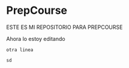 # PrepCourse
ESTE ES MI REPOSITORIO PARA PREPCOURSE

Ahora lo estoy editando

    otra linea

    sd